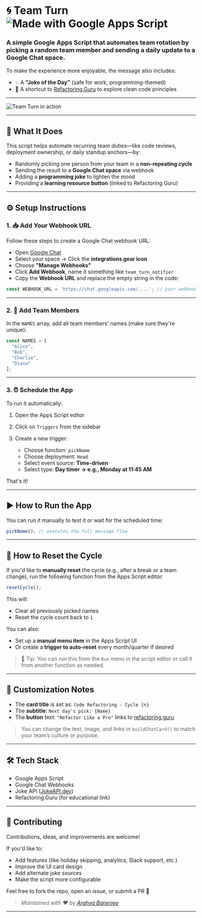 # 🌀 Team Turn ![Made with Google Apps Script](https://img.shields.io/badge/Made%20with-Google%20Apps%20Script-blue?logo=google)

### A simple Google Apps Script that **automates team rotation** by picking a random team member and sending a daily update to a Google Chat space.

To make the experience more enjoyable, the message also includes:

* 💡 A **"Joke of the Day"** (safe for work, programming-themed)
* 🎯 A shortcut to [Refactoring.Guru](https://refactoring.guru) to explore clean code principles

---

![Team Turn in action](https://github.com/arghya-bandyopadhyay-30/team_turn/blob/main/demo-screenshot.png)

---

## 📌 What It Does

This script helps automate recurring team duties—like code reviews, deployment ownership, or daily standup anchors—by:

* Randomly picking one person from your team in a **non-repeating cycle**
* Sending the result to a **Google Chat space** via webhook
* Adding a **programming joke** to lighten the mood
* Providing a **learning resource button** (linked to Refactoring Guru)

---

## ⚙️ Setup Instructions

### 1. 📥 Add Your Webhook URL

Follow these steps to create a Google Chat webhook URL:

* Open [Google Chat](https://chat.google.com/)
* Select your space → Click the **integrations gear icon**
* Choose **"Manage Webhooks"**
* Click **Add Webhook**, name it something like `team_turn_notifier`
* Copy the **Webhook URL** and replace the empty string in the code:

```js
const WEBHOOK_URL = 'https://chat.googleapis.com/....'; // your webhook here
```

---

### 2. 👥 Add Team Members

In the `NAMES` array, add all team members' names (make sure they're unique):

```js
const NAMES = [
  "Alice",
  "Bob",
  "Charlie",
  "Diana"
];
```

---

### 3. ⏰ Schedule the App

To run it automatically:

1. Open the Apps Script editor
2. Click on `Triggers` from the sidebar
3. Create a new trigger:

   * Choose function: `pickName`
   * Choose deployment: `Head`
   * Select event source: **Time-driven**
   * Select type: **Day timer → e.g., Monday at 11:45 AM**

That's it!

---

## ▶️ How to Run the App

You can run it manually to test it or wait for the scheduled time:

```js
pickName(); // executes the full message flow
```

---

## 🔄 How to Reset the Cycle

If you'd like to **manually reset** the cycle (e.g., after a break or a team change), run the following function from the Apps Script editor:

```js
resetCycle();
```

This will:

* Clear all previously picked names
* Reset the cycle count back to `1`

You can also:

* Set up a **manual menu item** in the Apps Script UI
* Or create a **trigger to auto-reset** every month/quarter if desired

> 🔔 Tip: You can run this from the `Run` menu in the script editor or call it from another function as needed.

---

## 📝 Customization Notes

* The **card title** is set as: `Code Refactoring - Cycle {n}`
* The **subtitle**: `Next day's pick: {Name}`
* The **button** text: `"Refactor Like a Pro"` links to [refactoring.guru](https://refactoring.guru)

> You can change the text, image, and links in `buildChatCard()` to match your team’s culture or purpose.

---

## 🛠 Tech Stack

* Google Apps Script
* Google Chat Webhooks
* Joke API ([JokeAPI.dev](https://jokeapi.dev))
* Refactoring.Guru (for educational link)

---

## 🤝 Contributing

Contributions, ideas, and improvements are welcome!

If you'd like to:

* Add features (like holiday skipping, analytics, Slack support, etc.)
* Improve the UI card design
* Add alternate joke sources
* Make the script more configurable

Feel free to fork the repo, open an issue, or submit a PR 🙌

> *Maintained with ❤️ by [Arghya Banerjee](https://github.com/arghya-bandyopadhyay-30)*

---
